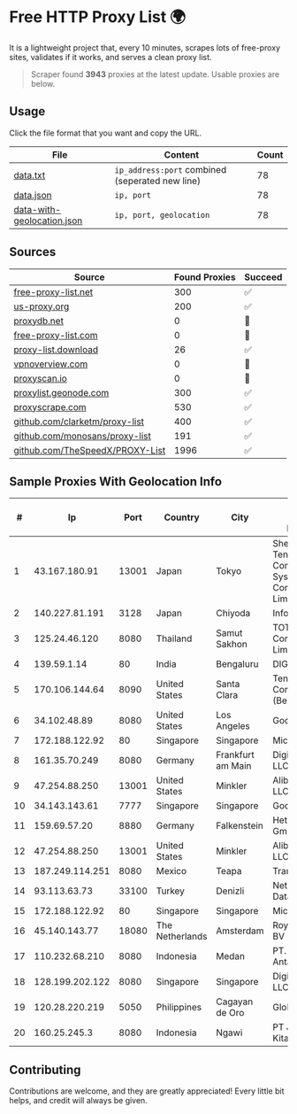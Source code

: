 
# Free HTTP Proxy List 🌍

It is a lightweight project that, every 10 minutes, scrapes lots of free-proxy sites, validates if it works, and serves a clean proxy list.


> Scraper found **3943** proxies at the latest update. Usable proxies are below.

## Usage

Click the file format that you want and copy the URL.


|File|Content|Count|
|----|-------|-----|
|[data.txt](https://raw.githubusercontent.com/themiralay/Proxy-List-World/master/data.txt)|`ip_address:port` combined (seperated new line)|78|
|[data.json](https://raw.githubusercontent.com/themiralay/Proxy-List-World/master/data.json)|`ip, port`|78|
|[data-with-geolocation.json](https://raw.githubusercontent.com/themiralay/Proxy-List-World/master/data-with-geolocation.json)|`ip, port, geolocation`|78|

## Sources

|Source|Found Proxies|Succeed|
|------|-------------|-------|
|[free-proxy-list.net](https://free-proxy-list.net)|300|✅|
|[us-proxy.org](https://www.us-proxy.org)|200|✅|
|[proxydb.net](http://proxydb.net)|0|🚫|
|[free-proxy-list.com](https://free-proxy-list.com/?page=&port=&type%5B%5D=http&type%5B%5D=https&up_time=0&search=Search)|0|🚫|
|[proxy-list.download](https://www.proxy-list.download/HTTP)|26|✅|
|[vpnoverview.com](https://vpnoverview.com/privacy/anonymous-browsing/free-proxy-servers)|0|🚫|
|[proxyscan.io](https://www.proxyscan.io)|0|🚫|
|[proxylist.geonode.com](https://proxylist.geonode.com/api/proxy-list?limit=300&page=1&sort_by=lastChecked&sort_type=desc&protocols=http,https)|300|✅|
|[proxyscrape.com](https://api.proxyscrape.com/v2/?request=displayproxies&protocol=http&timeout=10000&country=all&ssl=all&anonymity=all)|530|✅|
|[github.com/clarketm/proxy-list](https://raw.githubusercontent.com/clarketm/proxy-list/master/proxy-list-raw.txt)|400|✅|
|[github.com/monosans/proxy-list](https://raw.githubusercontent.com/monosans/proxy-list/main/proxies/http.txt)|191|✅|
|[github.com/TheSpeedX/PROXY-List](https://raw.githubusercontent.com/TheSpeedX/PROXY-List/master/http.txt)|1996|✅|


## Sample Proxies With Geolocation Info

|#|Ip|Port|Country|City|Internet Service Provider|
|-|--|----|-------|----|-------------------------|
|1|43.167.180.91|13001|Japan|Tokyo|Shenzhen Tencent Computer Systems Company Limited|
|2|140.227.81.191|3128|Japan|Chiyoda|InfoSphere|
|3|125.24.46.120|8080|Thailand|Samut Sakhon|TOT Public Company Limited|
|4|139.59.1.14|80|India|Bengaluru|DIGITALOCEAN|
|5|170.106.144.64|8090|United States|Santa Clara|Tencent Cloud Computing (Beijing) Co|
|6|34.102.48.89|8080|United States|Los Angeles|Google LLC|
|7|172.188.122.92|80|Singapore|Singapore|Microsoft|
|8|161.35.70.249|8080|Germany|Frankfurt am Main|DigitalOcean, LLC|
|9|47.254.88.250|13001|United States|Minkler|Alibaba Cloud LLC|
|10|34.143.143.61|7777|Singapore|Singapore|Google LLC|
|11|159.69.57.20|8880|Germany|Falkenstein|Hetzner Online GmbH|
|12|47.254.88.250|13001|United States|Minkler|Alibaba Cloud LLC|
|13|187.249.114.251|8080|Mexico|Teapa|Transtelco Inc|
|14|93.113.63.73|33100|Turkey|Denizli|Netinternet Datacenter|
|15|172.188.122.92|80|Singapore|Singapore|Microsoft|
|16|45.140.143.77|18080|The Netherlands|Amsterdam|RoyaleHosting BV|
|17|110.232.68.210|8080|Indonesia|Medan|PT. Media Antar Nusa|
|18|128.199.202.122|8080|Singapore|Singapore|DigitalOcean, LLC|
|19|120.28.220.219|5050|Philippines|Cagayan de Oro|Globe Telecom|
|20|160.25.245.3|8080|Indonesia|Ngawi|PT Jaringan Kita Bersama|



## Contributing

Contributions are welcome, and they are greatly appreciated! Every
little bit helps, and credit will always be given.

